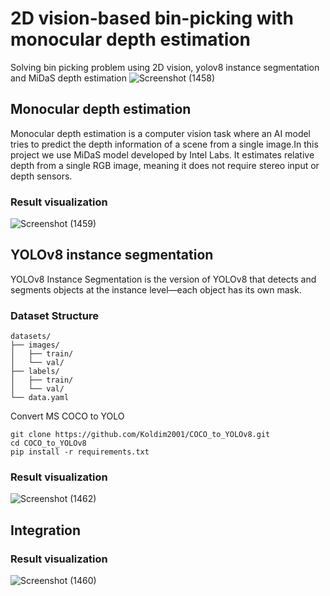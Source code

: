 # 2D vision-based bin-picking with monocular depth estimation
Solving bin picking problem using 2D vision, yolov8 instance segmentation and MiDaS depth estimation
![Screenshot (1458)](https://github.com/user-attachments/assets/0e60328b-86e3-4a85-ae34-256fb0e3f246)

## Monocular depth estimation
Monocular depth estimation is a computer vision task where an AI model tries to predict the depth information of a scene from a single image.In this project we use MiDaS model developed by Intel Labs. It estimates relative depth from a single RGB image, meaning it does not require stereo input or depth sensors.


### Result visualization
![Screenshot (1459)](https://github.com/user-attachments/assets/41afcbfd-69c5-4ea9-a62b-2edda80c0ea1)


## YOLOv8 instance segmentation
YOLOv8 Instance Segmentation is the version of YOLOv8 that detects and segments objects at the instance level—each object has its own mask.

### Dataset Structure
``` 
datasets/
├── images/
│   ├── train/
│   └── val/
├── labels/
│   ├── train/
│   └── val/
└── data.yaml
```
Convert MS COCO to YOLO 
```
git clone https://github.com/Koldim2001/COCO_to_YOLOv8.git
cd COCO_to_YOLOv8
pip install -r requirements.txt
```

### Result visualization
![Screenshot (1462)](https://github.com/user-attachments/assets/f8e22d51-8d06-475f-88df-f3f83c17d916)


## Integration
### Result visualization
![Screenshot (1460)](https://github.com/user-attachments/assets/12208a40-82a9-45f5-84a2-39dc69e33c6b)
